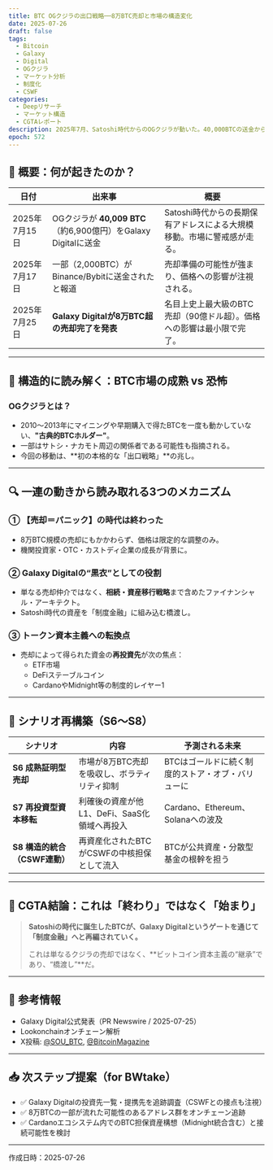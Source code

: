 ```yaml
---
title: BTC OGクジラの出口戦略──8万BTC売却と市場の構造変化
date: 2025-07-26
draft: false
tags:
  - Bitcoin
  - Galaxy
  - Digital
  - OGクジラ
  - マーケット分析
  - 制度化
  - CSWF
categories:
  - Deepリサーチ
  - マーケット構造
  - CGTAレポート
description: 2025年7月、Satoshi時代からのOGクジラが動いた。40,000BTCの送金から始まり、Galaxy Digitalを通じて8万BTC超（90億ドル）の売却が完了。市場は動揺せず、これは成熟か、転換か──。その全体像と意味をCGTAが深掘りする。
epoch: 572
---
```


## 📌 概要：何が起きたのか？

| 日付 | 出来事 | 概要 |
|------|--------|------|
| 2025年7月15日 | OGクジラが **40,009 BTC**（約6,900億円）をGalaxy Digitalに送金 | Satoshi時代からの長期保有アドレスによる大規模移動。市場に警戒感が走る。 |
| 2025年7月17日 | 一部（2,000BTC）がBinance/Bybitに送金されたと報道 | 売却準備の可能性が強まり、価格への影響が注視される。 |
| 2025年7月25日 | **Galaxy Digitalが8万BTC超の売却完了を発表** | 名目上史上最大級のBTC売却（90億ドル超）。価格への影響は最小限で完了。 |

---

## 🧠 構造的に読み解く：BTC市場の成熟 vs 恐怖

### OGクジラとは？
- 2010〜2013年にマイニングや早期購入で得たBTCを一度も動かしていない、**"古典的BTCホルダー"**。
- 一部はサトシ・ナカモト周辺の関係者である可能性も指摘される。
- 今回の移動は、**初の本格的な「出口戦略」**の兆し。

---

## 🔍 一連の動きから読み取れる3つのメカニズム

### ① 【売却＝パニック】の時代は終わった
- 8万BTC規模の売却にもかかわらず、価格は限定的な調整のみ。
- 機関投資家・OTC・カストディ企業の成長が背景に。

### ② Galaxy Digitalの“黒衣”としての役割
- 単なる売却仲介ではなく、**相続・資産移行戦略**まで含めたファイナンシャル・アーキテクト。
- Satoshi時代の資産を「制度金融」に組み込む橋渡し。

### ③ トークン資本主義への転換点
- 売却によって得られた資金の**再投資先**が次の焦点：
  - ETF市場
  - DeFiステーブルコイン
  - CardanoやMidnight等の制度的レイヤー1

---

## 🧭 シナリオ再構築（S6〜S8）

| シナリオ | 内容 | 予測される未来 |
|----------|------|----------------|
| **S6 成熟証明型売却** | 市場が8万BTC売却を吸収し、ボラティリティ抑制 | BTCはゴールドに続く制度的ストア・オブ・バリューに |
| **S7 再投資型資本移転** | 利確後の資産が他L1、DeFi、SaaS化領域へ再投入 | Cardano、Ethereum、Solanaへの波及 |
| **S8 構造的統合（CSWF連動）** | 再資産化されたBTCがCSWFの中核担保として流入 | BTCが公共資産・分散型基金の根幹を担う |

---

## 🧠 CGTA結論：これは「終わり」ではなく「始まり」

> **Satoshiの時代に誕生したBTCが、Galaxy Digitalというゲートを通じて「制度金融」へと再編されていく。**  
> 
> これは単なるクジラの売却ではなく、**ビットコイン資本主義の“継承”であり、“橋渡し”**だ。

---

## 🔗 参考情報

- Galaxy Digital公式発表（PR Newswire / 2025-07-25）
- Lookonchainオンチェーン解析
- X投稿: [@SOU_BTC](https://x.com/SOU_BTC), [@BitcoinMagazine](https://x.com/BitcoinMagazine)

---

## 📥 次ステップ提案（for BWtake）

- ✅ Galaxy Digitalの投資先一覧・提携先を追跡調査（CSWFとの接点も注視）
- ✅ 8万BTCの一部が流れた可能性のあるアドレス群をオンチェーン追跡
- ✅ Cardanoエコシステム内でのBTC担保資産構想（Midnight統合含む）と接続可能性を検討
---

作成日時：2025-07-26